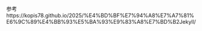 参考https://kopis78.github.io/2025/%E4%BD%BF%E7%94%A8%E7%A7%81%E6%9C%89%E4%BB%93%E5%BA%93%E9%83%A8%E7%BD%B2Jekyll/
